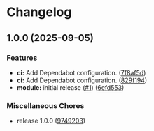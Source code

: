 # Changelog

## 1.0.0 (2025-09-05)


### Features

* **ci:** Add Dependabot configuration. ([7f8af5d](https://github.com/gocloudLa/terraform-aws-wrapper-documentdb/commit/7f8af5defe6324994f54594e604dffdf65387d83))
* **ci:** Add Dependabot configuration. ([829f194](https://github.com/gocloudLa/terraform-aws-wrapper-documentdb/commit/829f194f69a391fd7b5d87d631423663561f0686))
* **module:** initial release ([#1](https://github.com/gocloudLa/terraform-aws-wrapper-documentdb/issues/1)) ([6efd553](https://github.com/gocloudLa/terraform-aws-wrapper-documentdb/commit/6efd5539e3279306c4c4863d19657dfd008acc4a))


### Miscellaneous Chores

* release 1.0.0 ([9749203](https://github.com/gocloudLa/terraform-aws-wrapper-documentdb/commit/97492037057d11846f4052637a529e5b390646d9))
